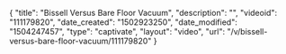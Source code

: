 {
    "title": "Bissell Versus Bare Floor Vacuum",
    "description": "",
    "videoid": "111179820",
    "date_created": "1502923250",
    "date_modified": "1504247457",
    "type": "captivate",
    "layout": "video",
    "url": "\/v\/bissell-versus-bare-floor-vacuum\/111179820"
}